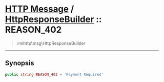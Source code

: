 # [HTTP Message](http.md) / [HttpResponseBuilder](http-HttpResponseBuilder.md) :: REASON_402
 > im\http\msg\HttpResponseBuilder
____

## Synopsis
```php
public string REASON_402 = 'Payment Required'
```
